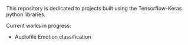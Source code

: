 This repository is dedicated to projects built using the Tensorflow-Keras python libraries.

Current works in progress:
- Audiofile Emotion classification
